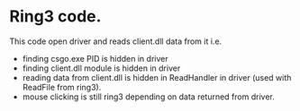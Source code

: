 # Ring3 code.

This code open driver and reads client.dll data from it i.e.

  - finding csgo.exe PID is hidden in driver
  - finding client.dll module is hidden in driver
  - reading data from client.dll is hidden in ReadHandler in driver (used with ReadFile from ring3).
  - mouse clicking is still ring3 depending on data returned from driver.
